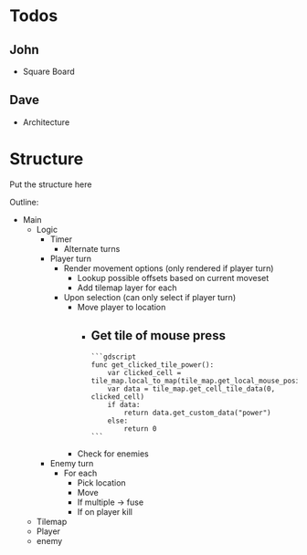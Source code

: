 # Todos
## John
 - Square Board

## Dave
- Architecture


# Structure
Put the structure here 


Outline:
- Main
	- Logic
		- Timer
			- Alternate turns
		- Player turn
			- Render movement options (only rendered if player turn)
				- Lookup possible offsets based on current moveset
				- Add tilemap layer for each
			- Upon selection (can only select if player turn)
				- Move player to location
					- Get tile of mouse press
						-
						  ```gdscript
						  func get_clicked_tile_power():
						      var clicked_cell = tile_map.local_to_map(tile_map.get_local_mouse_position())
						      var data = tile_map.get_cell_tile_data(0, clicked_cell)
						      if data:
						          return data.get_custom_data("power")
						      else:
						          return 0
						  ```
				- Check for enemies
		- Enemy turn
			- For each
				- Pick location
				- Move
				- If multiple -> fuse
				- If on player kill
	- Tilemap
	- Player
	- enemy

